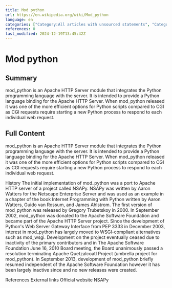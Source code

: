 ```yaml
---
title: Mod python
url: https://en.wikipedia.org/wiki/Mod_python
language: en
categories: ["Category:All articles with unsourced statements", "Category:Apache httpd modules", "Category:Articles with short description", "Category:Articles with underscores in the title", "Category:Articles with unsourced statements from March 2021", "Category:CS1 maint: unfit URL", "Category:Official website different in Wikidata and Wikipedia", "Category:Python (programming language)", "Category:Short description is different from Wikidata"]
references: 0
last_modified: 2024-12-19T13:45:42Z
---
```


# Mod python

## Summary

mod_python is an Apache HTTP Server module that integrates the Python programming language with the server. It is intended to provide a Python language binding for the Apache HTTP Server.
When mod_python released it was one of the more efficient options for Python scripts compared to CGI as CGI requests require starting a new Python process to respond to each individual web request.

## Full Content

mod_python is an Apache HTTP Server module that integrates the Python programming language with the server. It is intended to provide a Python language binding for the Apache HTTP Server.
When mod_python released it was one of the more efficient options for Python scripts compared to CGI as CGI requests require starting a new Python process to respond to each individual web request.

History
The initial implementation of mod_python was a port to Apache HTTP server of a project called NSAPy. NSAPy was written by Aaron Watters for the Netscape Enterprise Server and was used as an example in a chapter of the book Internet Programming with Python written by Aaron Watters, Guido van Rossum, and James Ahlstrom. The first version of mod_python was released by Gregory Trubetskoy in 2000. In September 2002, mod_python was donated to the Apache Software Foundation and became part of the Apache HTTP Server project.
Since the development of Python's Web Server Gateway Interface from PEP 3333 in December 2003, interest in mod_python has largely moved to WSGI-compliant alternatives such as mod_wsgi.
Development on the project eventually ceased due to inactivity of the primary contributors and in The Apache Software Foundation June 16, 2010 Board meeting, the Board unanimously passed a resolution terminating Apache Quetzalcoatl Project (umbrella project for mod_python).
In September 2013, development of mod_python briefly resumed independent of the Apache Software Foundation however it has been largely inactive since and no new releases were created.

References
External links
Official website
NSAPy
